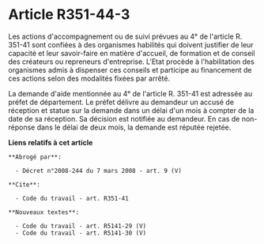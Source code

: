 # Article R351-44-3

Les actions d'accompagnement ou de suivi prévues au 4° de l'article R. 351-41 sont confiées à des organismes habilités qui
doivent justifier de leur capacité et leur savoir-faire en matière d'accueil, de formation et de conseil des créateurs ou
repreneurs d'entreprise. L'Etat procède à l'habilitation des organismes admis à dispenser ces conseils et participe au
financement de ces actions selon des modalités fixées par arrêté.

La demande d'aide mentionnée au 4° de l'article R. 351-41 est adressée au préfet de département. Le préfet délivre au
demandeur un accusé de réception et statue sur la demande dans un délai d'un mois à compter de la date de sa réception. Sa
décision est notifiée au demandeur. En cas de non-réponse dans le délai de deux mois, la demande est réputée rejetée.

**Liens relatifs à cet article**

	**Abrogé par**:

	  - Décret n°2008-244 du 7 mars 2008 - art. 9 (V)

	**Cite**:

	  - Code du travail - art. R351-41

	**Nouveaux textes**:

	  - Code du travail - art. R5141-29 (V)
	  - Code du travail - art. R5141-30 (V)
